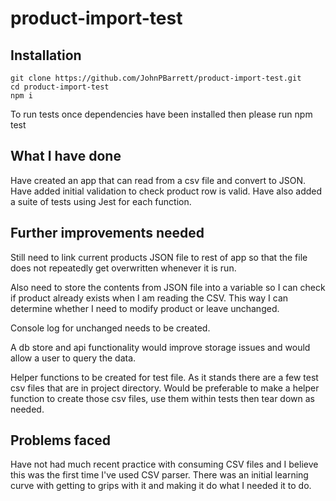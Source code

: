 # product-import-test

## Installation

    git clone https://github.com/JohnPBarrett/product-import-test.git
    cd product-import-test
    npm i
    
To run tests once dependencies have been installed then please run npm test
    
## What I have done
  
Have created an app that can read from a csv file and convert to JSON. Have added initial validation to check product row is valid. Have also added a suite of tests using Jest for each function.

## Further improvements needed

Still need to link current products JSON file to rest of app so that the file does not repeatedly get overwritten whenever it is run. 

Also need to store the contents from JSON file into a variable so I can check if product already exists when I am reading the CSV. This way I can determine whether I need to modify product or leave unchanged. 

Console log for unchanged needs to be created. 

A db store and api functionality would improve storage issues and would allow a user to query the data.

Helper functions to be created for test file. As it stands there are a few test csv files that are in project directory. Would be preferable to make a helper function to create those csv files, use them within tests then tear down as needed. 

## Problems faced

Have not had much recent practice with consuming CSV files and I believe this was the first time I've used CSV parser. There was an initial learning curve with getting to grips with it and making it do what I needed it to do. 


